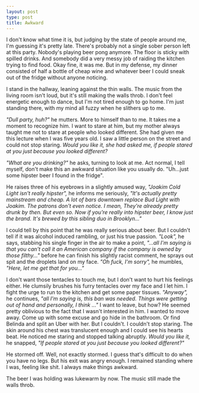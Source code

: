 ```yaml
---
layout: post
type: post
title: Awkward
---
```

 
I don't know what time it is, but judging by the state of people around me, I'm guessing it's pretty late. There's probably not a single sober person left at this party. Nobody's playing beer pong anymore. The floor is sticky with spilled drinks. And somebody did a very messy job of raiding the kitchen trying to find food. Okay fine, it was me. But in my defense, my dinner consisted of half a bottle of cheap wine and whatever beer I could sneak out of the fridge without anyone noticing.

I stand in the hallway, leaning against the thin walls. The music from the living room isn't loud, but it's still making the walls throb. I don't feel energetic enough to dance, but I'm not tired enough to go home. I'm just standing there, with my mind all fuzzy when he slithers up to me.

_"Dull party, huh?"_ he mutters. More to himself than to me. It takes me a moment to recognize him. I want to stare at him, but my mother always taught me not to stare at people who looked different. She had given me this lecture when I was five years old. I saw a little person on the street and could not stop staring. _Would you like it, she had asked me, if people stared at you just because you looked different?_

_"What are you drinking?"_ he asks, turning to look at me. Act normal, I tell myself, don't make this an awkward situation like you usually do. "Uh...just some hipster beer I found in the fridge".

He raises three of his eyebrows in a slightly amused way, _"Joakim Cold Light isn't really hipster",_ he informs me seriously, _"It's actually pretty mainstream and cheap. A lot of bars downtown replace Bud Light with Joakim. The patrons don't even notice. I mean, They're already pretty drunk by then. But even so. Now if you're really into hipster beer, I know just the brand. It's brewed by this sibling duo in Brooklyn..."_

I could tell by this point that he was really serious about beer. But I couldn't tell if it was alcohol induced rambling, or just his true passion. _"Look",_ he says, stabbing his single finger in the air to make a point, _"...all I'm saying is that you can't call it an American company if the company is owned by those filthy..."_ before he can finish his slightly racist comment, he sprays out spit and the droplets land on my face. _"Oh fuck, I'm sorry",_ he mumbles, _"Here, let me get that for you..."_

 I don't want those tentacles to touch me, but I don't want to hurt his feelings either. He clumsily brushes his furry tentacles over my face and I let him. I fight the urge to run to the kitchen and get some paper tissues. _"Anyway",_ he continues, _"all I'm saying is, this ban was needed. Things were getting out of hand and personally, I think ..."_
 I want to leave, but how?
He seemed pretty oblivious to the fact that I wasn't interested in him. I wanted to move away. Come up with some excuse and go hide in the bathroom. Or find Belinda and split an Uber with her. But I couldn't. I couldn't stop staring. The skin around his chest was translucent enough and I could see his hearts beat. He noticed me staring and stopped talking abruptly. _Would you like it,_ he snapped, _"If people stared at you just because you looked different?"_

 He stormed off. Well, not exactly stormed. I guess that's difficult to do when you have no legs. But his exit was angry enough. I remained standing where I was, feeling like shit. I always make things awkward.

The beer I was holding was lukewarm by now. The music still made the walls throb.
